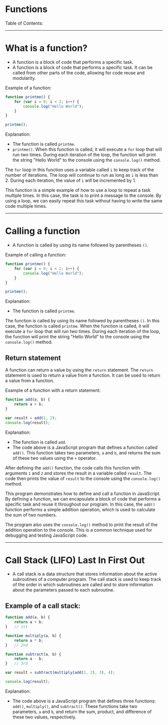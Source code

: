 # Functions

Table of Contents:

------------------

# What is a function?
- A function is a block of code that performs a specific task.
- A function is a block of code that performs a specific task. It can be called from other parts of the code, allowing for code reuse and modularity.

Example of a function:
```Javascript
function printme() {
    for (var i = 0; i < 2; i++) {
        console.log("Hello World");
    }
}

printme();
```

Explanation:
- The function is called `printme`.
- `printme()`. When this function is called, it will execute a `for` loop that will run two times. During each iteration of the loop, the function will print the string "Hello World" to the console using the `console.log()` method.

The `for` loop in this function uses a variable called `i` to keep track of the number of iterations. The loop will continue to run as long as `i` is less than 2. During each iteration, the value of `i` will be incremented by 1.

This function is a simple example of how to use a loop to repeat a task multiple times. In this case, the task is to print a message to the console. By using a loop, we can easily repeat this task without having to write the same code multiple times.



------------------
# Calling a function
- A function is called by using its name followed by parentheses `()`.

Example of calling a function:
```Javascript
function printme() {
    for (var i = 0; i < 2; i++) {
        console.log("Hello World");
    }
}

printme();
```

Explanation:
- The function is called `printme`.

The function is called by using its name followed by parentheses `()`. In this case, the function is called `printme`. When the function is called, it will execute a `for` loop that will run two times. During each iteration of the loop, the function will print the string "Hello World" to the console using the `console.log()` method.

## Return statement

A function can return a value by using the `return` statement. The `return` statement is used to return a value from a function. It can be used to return a value from a function.

Example of a function with a return statement:
```Javascript
function add(a, b) {
    return a + b;
}

var result = add(1, 2);
console.log(result);
```

Explanation:
- The function is called `add`.
- The code above is a JavaScript program that defines a function called `add()`. This function takes two parameters, `a` and `b`, and returns the sum of these two values using the `+` operator.

After defining the `add()` function, the code calls this function with arguments `1` and `2` and stores the result in a variable called `result`. The code then prints the value of `result` to the console using the `console.log()` method.

This program demonstrates how to define and call a function in JavaScript. By defining a function, we can encapsulate a block of code that performs a specific task and reuse it throughout our program. In this case, the `add()` function performs a simple addition operation, which is used to calculate the sum of two numbers.

The program also uses the `console.log()` method to print the result of the addition operation to the console. This is a common technique used for debugging and testing JavaScript code.


------------------
# Call Stack (LIFO) Last In First Out

- A call stack is a data structure that stores information about the active subroutines of a computer program. The call stack is used to keep track of the order in which subroutines are called and to store information about the parameters passed to each subroutine.

## Example of a call stack:
```Javascript
function add(a, b) {
    return a + b;
}   // 1st

function multiply(a, b) {
    return a * b;
}   // 2nd

function subtract(a, b) {
    return a - b;
}   // 3rd

var result = subtract(multiply(add(1, 2), 3), 4);

console.log(result);
```

Explanation:
- The code above is a JavaScript program that defines three functions: `add()`, `multiply()`, and `subtract()`. These functions take two parameters, `a` and `b`, and return the sum, product, and difference of these two values, respectively.




